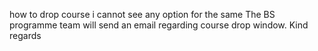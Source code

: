 how to drop course i cannot see any option for the same
The BS programme team will send an email regarding course drop window. Kind regards
